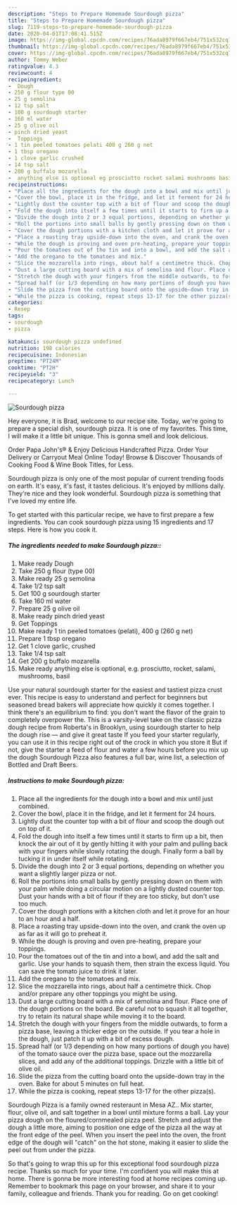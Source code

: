 ```yaml
---
description: "Steps to Prepare Homemade Sourdough pizza"
title: "Steps to Prepare Homemade Sourdough pizza"
slug: 7119-steps-to-prepare-homemade-sourdough-pizza
date: 2020-04-01T17:08:41.515Z
image: https://img-global.cpcdn.com/recipes/76ada8979f667eb4/751x532cq70/sourdough-pizza-recipe-main-photo.jpg
thumbnail: https://img-global.cpcdn.com/recipes/76ada8979f667eb4/751x532cq70/sourdough-pizza-recipe-main-photo.jpg
cover: https://img-global.cpcdn.com/recipes/76ada8979f667eb4/751x532cq70/sourdough-pizza-recipe-main-photo.jpg
author: Tommy Weber
ratingvalue: 4.3
reviewcount: 4
recipeingredient:
-  Dough
- 250 g flour type 00
- 25 g semolina
- 12 tsp salt
- 100 g sourdough starter
- 160 ml water
- 25 g olive oil
- pinch dried yeast
-  Toppings
- 1 tin peeled tomatoes pelati 400 g 260 g net
- 1 tbsp oregano
- 1 clove garlic crushed
- 14 tsp salt
- 200 g buffalo mozarella
-  anything else is optional eg prosciutto rocket salami mushrooms basil
recipeinstructions:
- "Place all the ingredients for the dough into a bowl and mix until just combined."
- "Cover the bowl, place it in the fridge, and let it ferment for 24 hours."
- "Lightly dust the counter top with a bit of flour and scoop the dough out on top of it."
- "Fold the dough into itself a few times until it starts to firm up a bit, then knock the air out of it by gently hitting it with your palm and pulling back with your fingers while slowly rotating the dough. Finally form a ball by tucking it in under itself while rotating."
- "Divide the dough into 2 or 3 equal portions, depending on whether you want a slightly larger pizza or not."
- "Roll the portions into small balls by gently pressing down on them with your palm while doing a circular motion on a lightly dusted counter top. Dust your hands with a bit of flour if they are too sticky, but don&#39;t use too much."
- "Cover the dough portions with a kitchen cloth and let it prove for an hour to an hour and a half."
- "Place a roasting tray upside-down into the oven, and crank the oven up as far as it will go to preheat it."
- "While the dough is proving and oven pre-heating, prepare your toppings."
- "Pour the tomatoes out of the tin and into a bowl, and add the salt and garlic. Use your hands to squash them, then strain the excess liquid. You can save the tomato juice to drink it later."
- "Add the oregano to the tomatoes and mix."
- "Slice the mozzarella into rings, about half a centimetre thick. Chop and/or prepare any other toppings you might be using."
- "Dust a large cutting board with a mix of semolina and flour. Place one of the dough portions on the board. Be careful not to squash it all together, try to retain its natural shape while moving it to the board."
- "Stretch the dough with your fingers from the middle outwards, to form a pizza base, leaving a thicker edge on the outside. If you tear a hole in the dough, just patch it up with a bit of excess dough."
- "Spread half (or 1/3 depending on how many portions of dough you have) of the tomato sauce over the pizza base, space out the mozzarella slices, and add any of the additional toppings. Drizzle with a little bit of olive oil."
- "Slide the pizza from the cutting board onto the upside-down tray in the oven. Bake for about 5 minutes on full heat."
- "While the pizza is cooking, repeat steps 13-17 for the other pizza(s)."
categories:
- Resep
tags:
- sourdough
- pizza

katakunci: sourdough pizza undefined
nutrition: 198 calories
recipecuisine: Indonesian
preptime: "PT24M"
cooktime: "PT2H"
recipeyield: "3"
recipecategory: Lunch

---
```



![Sourdough pizza](https://img-global.cpcdn.com/recipes/76ada8979f667eb4/751x532cq70/sourdough-pizza-recipe-main-photo.jpg)

Hey everyone, it is Brad, welcome to our recipe site. Today, we're going to prepare a special dish, sourdough pizza. It is one of my favorites. This time, I will make it a little bit unique. This is gonna smell and look delicious.

Order Papa John&#39;s® &amp; Enjoy Delicious Handcrafted Pizza. Order Your Delivery or Carryout Meal Online Today! Browse &amp; Discover Thousands of Cooking Food &amp; Wine Book Titles, for Less.

Sourdough pizza is only one of the most popular of current trending foods on earth. It's easy, it's fast, it tastes delicious. It's enjoyed by millions daily. They're nice and they look wonderful. Sourdough pizza is something that I've loved my entire life.


To get started with this particular recipe, we have to first prepare a few ingredients. You can cook sourdough pizza using 15 ingredients and 17 steps. Here is how you cook it.

##### The ingredients needed to make Sourdough pizza::

1. Make ready  Dough
1. Take 250 g flour (type 00)
1. Make ready 25 g semolina
1. Take 1/2 tsp salt
1. Get 100 g sourdough starter
1. Take 160 ml water
1. Prepare 25 g olive oil
1. Make ready pinch dried yeast
1. Get  Toppings
1. Make ready 1 tin peeled tomatoes (pelati), 400 g (260 g net)
1. Prepare 1 tbsp oregano
1. Get 1 clove garlic, crushed
1. Take 1/4 tsp salt
1. Get 200 g buffalo mozarella
1. Make ready  anything else is optional, e.g. prosciutto, rocket, salami, mushrooms, basil


Use your natural sourdough starter for the easiest and tastiest pizza crust ever. This recipe is easy to understand and perfect for beginners but seasoned bread bakers will appreciate how quickly it comes together. I think there&#39;s an equilibrium to find: you don&#39;t want the flavor of the grain to completely overpower the. This is a varsity-level take on the classic pizza dough recipe from Roberta&#39;s in Brooklyn, using sourdough starter to help the dough rise — and give it great taste If you feed your starter regularly, you can use it in this recipe right out of the crock in which you store it But if not, give the starter a feed of flour and water a few hours before you mix up the dough Sourdough Pizza also features a full bar, wine list, a selection of Bottled and Draft Beers. 

##### Instructions to make Sourdough pizza:

1. Place all the ingredients for the dough into a bowl and mix until just combined.
1. Cover the bowl, place it in the fridge, and let it ferment for 24 hours.
1. Lightly dust the counter top with a bit of flour and scoop the dough out on top of it.
1. Fold the dough into itself a few times until it starts to firm up a bit, then knock the air out of it by gently hitting it with your palm and pulling back with your fingers while slowly rotating the dough. Finally form a ball by tucking it in under itself while rotating.
1. Divide the dough into 2 or 3 equal portions, depending on whether you want a slightly larger pizza or not.
1. Roll the portions into small balls by gently pressing down on them with your palm while doing a circular motion on a lightly dusted counter top. Dust your hands with a bit of flour if they are too sticky, but don&#39;t use too much.
1. Cover the dough portions with a kitchen cloth and let it prove for an hour to an hour and a half.
1. Place a roasting tray upside-down into the oven, and crank the oven up as far as it will go to preheat it.
1. While the dough is proving and oven pre-heating, prepare your toppings.
1. Pour the tomatoes out of the tin and into a bowl, and add the salt and garlic. Use your hands to squash them, then strain the excess liquid. You can save the tomato juice to drink it later.
1. Add the oregano to the tomatoes and mix.
1. Slice the mozzarella into rings, about half a centimetre thick. Chop and/or prepare any other toppings you might be using.
1. Dust a large cutting board with a mix of semolina and flour. Place one of the dough portions on the board. Be careful not to squash it all together, try to retain its natural shape while moving it to the board.
1. Stretch the dough with your fingers from the middle outwards, to form a pizza base, leaving a thicker edge on the outside. If you tear a hole in the dough, just patch it up with a bit of excess dough.
1. Spread half (or 1/3 depending on how many portions of dough you have) of the tomato sauce over the pizza base, space out the mozzarella slices, and add any of the additional toppings. Drizzle with a little bit of olive oil.
1. Slide the pizza from the cutting board onto the upside-down tray in the oven. Bake for about 5 minutes on full heat.
1. While the pizza is cooking, repeat steps 13-17 for the other pizza(s).


Sourdough Pizza is a family owned resteraunt in Mesa AZ.. Mix starter, flour, olive oil, and salt together in a bowl until mixture forms a ball. Lay your pizza dough on the floured/cornmealed pizza peel. Stretch and adjust the dough a little more, aiming to position one edge of the pizza all the way at the front edge of the peel. When you insert the peel into the oven, the front edge of the dough will &#34;catch&#34; on the hot stone, making it easier to slide the peel out from under the pizza. 

So that's going to wrap this up for this exceptional food sourdough pizza recipe. Thanks so much for your time. I'm confident you will make this at home. There is gonna be more interesting food at home recipes coming up. Remember to bookmark this page on your browser, and share it to your family, colleague and friends. Thank you for reading. Go on get cooking!
